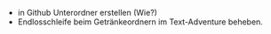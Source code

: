 * in Github Unterordner erstellen (Wie?)
* Endlosschleife beim Getränkeordnern im Text-Adventure beheben.
